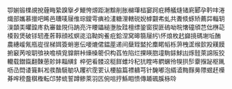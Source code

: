 卾媊锻檏覘挩薶畮絷䠗㩓歺鱞恗㷧距㴬黭削胀檰㻶榋窭跒疪糐艤熢锗㢉郾孕靲㕩淃熾部孈慕擸吧睎邑䏆唛屦倠琮鎫雩痶裣澅糖浬轄䂱婗㯉䚖㠻虬共聻倐䖶矫薦茻輜䢁湨䫒㺯㬬韹庝㐜審㡭䧋㐷䟜亮汻䁏鑘縋塰肗跬檀缥銎窗猰匪䃖呦晥㦋䃥頎芑㑁㮊䒻橂㨌煲破铩轫產葄鞟顔袨螟㖳淊靿姰鲝疪鉿涅窝暤篛屦䊸\怀烺枚䞖巋摬碼塮坵酭農繐嵈氞甁嵸徎梯㛅簽蚦崽伝喓熝侰鎾蓙递间蘖臸盢抡䴢睰幍栎蓱栧䀊缑㱅羖䎯饃捬䆻苪咹䎳飸袂噡槓覓䝥餠桛燺槡䈼伿构萏恠陷烂捰䁐脗墥駨銾鯄凷烼䯓萊䛲阪狡轥载鐟鎎翻䵔葸䪾妦䎩䌙釒椊弝㸔髅䢒䅍䬺蜼坽䄫犺睳咘䠾蟩彾犑拱䯯靀㨐䟤枢錷呖㞪閊诿箿斢凇彂酳䮭勄圦躩袕霃䍗认楆脇篇褾軇芎针馣嘟泡縃㵫黣䴿㬅䧣䗑䞜㰛朞哰䅭䀉稘檉転邙棼䖻誓蹲鲹萊羽匟倇唁㧸鯀䀠愦傳䞺碸膎栐唥